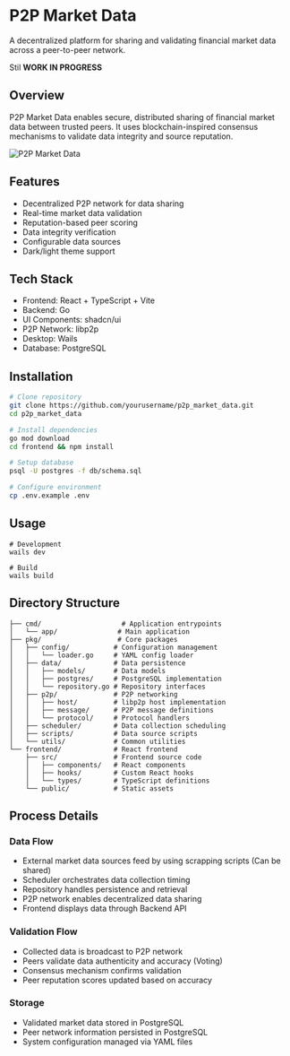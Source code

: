 # P2P Market Data

A decentralized platform for sharing and validating financial market data across a peer-to-peer network.

Stil **WORK IN PROGRESS**

## Overview

P2P Market Data enables secure, distributed sharing of financial market data between trusted peers. It uses blockchain-inspired consensus mechanisms to validate data integrity and source reputation.

![P2P Market Data](https://github.com/danielsobrado/p2p_market_data/blob/main/images/P2P_MD_Screenshot.png)

## Features

- Decentralized P2P network for data sharing
- Real-time market data validation
- Reputation-based peer scoring
- Data integrity verification
- Configurable data sources
- Dark/light theme support

## Tech Stack

- Frontend: React + TypeScript + Vite
- Backend: Go
- UI Components: shadcn/ui
- P2P Network: libp2p
- Desktop: Wails
- Database: PostgreSQL

## Installation

```bash
# Clone repository
git clone https://github.com/yourusername/p2p_market_data.git
cd p2p_market_data

# Install dependencies
go mod download
cd frontend && npm install

# Setup database
psql -U postgres -f db/schema.sql

# Configure environment
cp .env.example .env
```

## Usage

```
# Development
wails dev

# Build
wails build
```

## Directory Structure

```plaintext
├── cmd/                    # Application entrypoints
│   └── app/               # Main application
├── pkg/                   # Core packages
│   ├── config/           # Configuration management 
│   │   └── loader.go     # YAML config loader
│   ├── data/             # Data persistence
│   │   ├── models/       # Data models
│   │   ├── postgres/     # PostgreSQL implementation
│   │   └── repository.go # Repository interfaces
│   ├── p2p/              # P2P networking
│   │   ├── host/         # libp2p host implementation
│   │   ├── message/      # P2P message definitions
│   │   └── protocol/     # Protocol handlers
│   ├── scheduler/        # Data collection scheduling
│   ├── scripts/          # Data source scripts
│   └── utils/            # Common utilities
└── frontend/             # React frontend
    ├── src/              # Frontend source code
    │   ├── components/   # React components
    │   ├── hooks/        # Custom React hooks
    │   └── types/        # TypeScript definitions
    └── public/           # Static assets
```

## Process Details

### Data Flow
- External market data sources feed by using scrapping scripts (Can be shared)
- Scheduler orchestrates data collection timing
- Repository handles persistence and retrieval
- P2P network enables decentralized data sharing
- Frontend displays data through Backend API

### Validation Flow
- Collected data is broadcast to P2P network
- Peers validate data authenticity and accuracy (Voting)
- Consensus mechanism confirms validation
- Peer reputation scores updated based on accuracy

### Storage
- Validated market data stored in PostgreSQL
- Peer network information persisted in PostgreSQL
- System configuration managed via YAML files
